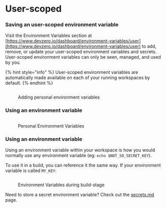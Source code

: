# User-scoped

### Saving an user-scoped environment variable

Visit the Environment Variables section at [https://www.devzero.io/dashboard/environment-variables/user](https://www.devzero.io/dashboard/environment-variables/user) to add, remove, or update your user-scoped environment variables and secrets. User-scoped environment variables can only be seen, managed, and used by you.

{% hint style="info" %}
User-scoped environment variables are automatically made available on each of your running workspaces by default.
{% endhint %}

<figure><img src="../.gitbook/assets/Personal variables.gif" alt=""><figcaption><p>Adding personal environment variables</p></figcaption></figure>

### Using an environment variable

<figure><img src="../.gitbook/assets/Update environment variables (1).png" alt=""><figcaption><p>Personal Environment Variables</p></figcaption></figure>

### Using an environment variable

Using an environment variable within your workspace is how you would normally use any environment variable (eg: `echo $NOT_SO_SECRET_KEY`).

To use it in a build, you can reference it the same way. If your environment variable is called `MY_KEY`:

<figure><img src="../.gitbook/assets/env-var-in-build.png" alt=""><figcaption><p>Environment Variables during build-stage</p></figcaption></figure>

Need to store a secret environment variable? Check out the [secrets.md](secrets.md "mention") page.
